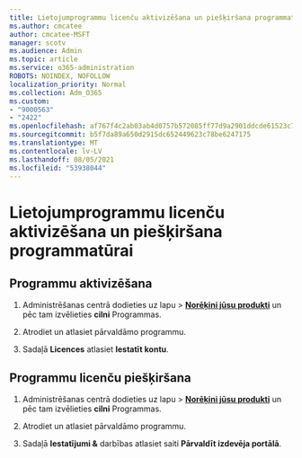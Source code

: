 ```yaml
---
title: Lietojumprogrammu licenču aktivizēšana un piešķiršana programmatūrai
ms.author: cmcatee
author: cmcatee-MSFT
manager: scotv
ms.audience: Admin
ms.topic: article
ms.service: o365-administration
ROBOTS: NOINDEX, NOFOLLOW
localization_priority: Normal
ms.collection: Adm_O365
ms.custom:
- "9000563"
- "2422"
ms.openlocfilehash: af767f4c2ab03ab4d0757b572085ff77d9a2901ddcde61523c7f314b11726f25
ms.sourcegitcommit: b5f7da89a650d2915dc652449623c78be6247175
ms.translationtype: MT
ms.contentlocale: lv-LV
ms.lasthandoff: 08/05/2021
ms.locfileid: "53938044"
---
```

# <a name="activate-and-assign-software-as-a-service-app-licenses"></a>Lietojumprogrammu licenču aktivizēšana un piešķiršana programmatūrai 

## <a name="to-activate-apps"></a>Programmu aktivizēšana

1. Administrēšanas centrā dodieties uz lapu  >  **[Norēķini jūsu produkti](https://go.microsoft.com/fwlink/p/?linkid=842054)** un pēc tam izvēlieties **cilni** Programmas.

2. Atrodiet un atlasiet pārvaldāmo programmu.

3. Sadaļā **Licences** atlasiet **Iestatīt kontu**.  

## <a name="to-assign-app-licenses"></a>Programmu licenču piešķiršana

1. Administrēšanas centrā dodieties uz lapu  >  **[Norēķini jūsu produkti](https://go.microsoft.com/fwlink/p/?linkid=842054)** un pēc tam izvēlieties **cilni** Programmas.

2. Atrodiet un atlasiet pārvaldāmo programmu.  

3. Sadaļā **Iestatījumi &** darbības atlasiet saiti **Pārvaldīt izdevēja portālā**.